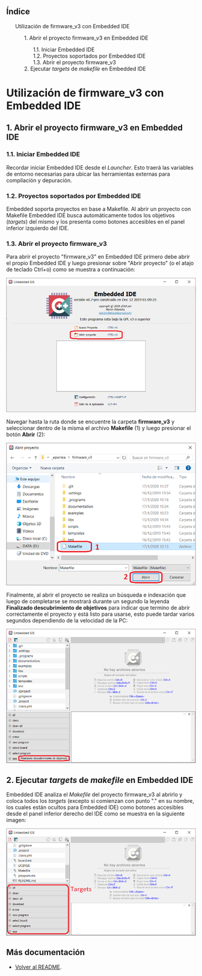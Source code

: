 ## Índice

<div>
<ul style="list-style:none;">
   <li><a style="text-decoration: none;" href="#utilización-de-firmware_v3-con-embedded-ide">Utilización de firmware_v3 con Embedded IDE</a></li>
   <ul style="list-style:none;">
      <li><a style="text-decoration: none;" href="#1-abrir-el-proyecto-firmware_v3-en-embedded-ide">1. Abrir el proyecto firmware_v3 en Embedded IDE</a></li>
      <ul style="list-style:none;">
         <li><a style="text-decoration: none;" href="">1.1. Iniciar Embedded IDE</a></li>
         <li><a style="text-decoration: none;" href="">1.2. Proyectos soportados por Embedded IDE</a></li>
         <li><a style="text-decoration: none;" href="">1.3. Abrir el proyecto firmware_v3</a></li>
      </ul>
      <li><a style="text-decoration: none;" href="#2-flujo-básico-de-trabajo-con-firmware_v3">2. Ejecutar <em>targets</em> de <em>makefile</em> en Embedded IDE</a></li>
   </ul>
</ul>
</div>

# Utilización de firmware_v3 con Embedded IDE

## 1. Abrir el proyecto firmware_v3 en Embedded IDE

### 1.1. Iniciar Embedded IDE

Recordar iniciar Embedded IDE desde el *Launcher*. Esto traerá las variables de entorno necesarias para ubicar las herramientas externas para compilación y depuración.

### 1.2. Proyectos soportados por Embedded IDE

Embedded soporta proyectos en base a Makefile. Al abrir un proyecto con Makefile Embedded IDE busca automáticamente todos los objetivos (*targets*) del mismo y los presenta como botones accesibles en el panel inferior izquierdo del IDE.

### 1.3. Abrir el proyecto firmware_v3

Para abrir el proyecto "firmware_v3" en Embedded IDE primero debe abrir el propio Embedded IDE y luego presionar sobre "Abrir proyecto" (o el atajo de teclado Ctrl+o) como se muestra a continuación:

![Open project 1](open01.png)

Navegar hasta la ruta donde se encuentre la carpeta **firmware_v3** y seleccionar dentro de la misma el archivo **Makefile** (1) y luego presionar el botón **Abrir** (2):

![Open project 1](open02.png)

Finalmente, al abrir el proyecto se realiza un búsqueda e indexación que luego de completarse se mostrará durante un segundo la leyenda **Finalizado descubrimiento de objetivos** para indicar que termino de abrir correctamente el proyecto y está listo para usarse, esto puede tardar varios segundos dependiendo de la velocidad de la PC:

![Open project 1](open03.png)

## 2. Ejecutar *targets* de *makefile* en Embedded IDE

Embedded IDE analiza el *Makefile* del proyecto firmware_v3 al abrirlo y coloca todos los *targets* (excepto si comienzan con punto "." en su nombre, los cuales están ocultos para Embedded IDE) como botones accesibles desde el panel inferior derecho del IDE como se muestra en la siguiente imagen:

![targets](targets.png)



## Más documentación

- [Volver al README](../../../readme/readme-es.md).